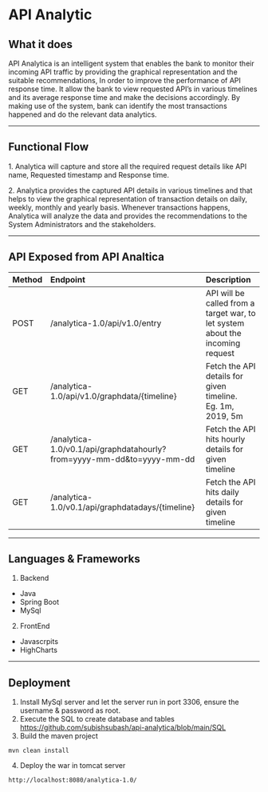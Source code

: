 <h1>API Analytic</h1>
<h2>What it does</h2>

<p>API Analytica is an intelligent system that enables the bank to monitor their incoming API traffic by providing the graphical representation and the suitable recommendations, In order to improve the performance of API response time. It allow the bank to view requested API’s in various timelines and its average response time and make the decisions accordingly. By making use of the system, bank can identify the most transactions happened and do the relevant data analytics.</p>

----
<h2>Functional Flow</h2>

<p>1. Analytica will capture and store all the required request details like API name, Requested timestamp and Response time.</p>
<p>2. Analytica provides the captured API details in various timelines and that helps to view the graphical representation of transaction details on daily, weekly, monthly and yearly basis. Whenever transactions happens, Analytica will analyze the data and provides the recommendations to the System Administrators and the stakeholders.</p>

----
<h2>API Exposed from API Analtica</h2>

| Method | Endpoint | Description |  
|:-----------|:-----------|:-----------|  
| POST | /analytica-1.0/api/v1.0/entry | API will be called from a target war, to let system about the incoming request |  
| GET | /analytica-1.0/api/v1.0/graphdata/{timeline} | Fetch the API details for given timeline.<br>Eg. 1m, 2019, 5m |
| GET | /analytica-1.0/v0.1/api/graphdatahourly?from=yyyy-mm-dd&to=yyyy-mm-dd | Fetch the API hits hourly details for given timeline |  
| GET | /analytica-1.0/v0.1/api/graphdatadays/{timeline} | Fetch the API hits daily details for given timeline|

----
<h2>Languages & Frameworks</h2> 

1. Backend
- Java
- Spring Boot
- MySql
2. FrontEnd
- Javascrpits
- HighCharts

----
<h2>Deployment</h2>

1. Install MySql server and let the server run in port 3306, ensure the username & password as root.
2. Execute the SQL to create database and tables https://github.com/subishsubash/api-analytica/blob/main/SQL
3. Build the maven project 
````
mvn clean install
````
4. Deploy the war in tomcat server 
````
http://localhost:8080/analytica-1.0/
````




